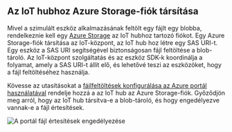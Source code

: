 ## <a name="associate-an-azure-storage-account-to-iot-hub"></a>Az IoT hubhoz Azure Storage-fiók társítása

Mivel a szimulált eszköz alkalmazásának feltölt egy fájlt egy blobba, rendelkeznie kell egy [Azure Storage](../articles/storage/common/storage-create-storage-account.md#create-a-storage-account) az IoT hubhoz tartozó fiókot. Egy Azure Storage-fiók társítása az IoT-központ, az IoT hub hoz létre egy SAS URI-t. Egy eszköz a SAS URI segítségével biztonságosan fájl feltöltése a blob-tároló. Az IoT-központ szolgáltatás és az eszköz SDK-k koordinálja a folyamat, amely a SAS URI-t állít elő, és lehetővé teszi az eszközöket, hogy a fájl feltöltéséhez használja.

Kövesse az utasításokat a [fájlfeltöltések konfigurálása az Azure portál használatával](../articles/iot-hub/iot-hub-configure-file-upload.md) rendelje hozzá a az IoT hub az Azure Storage-fiók. Győződjön meg arról, hogy az IoT hub társítva-e a blob-tároló, és hogy engedélyezve vannak-e a fájl értesítések.

![A portál fájl értesítések engedélyezése](media/iot-hub-associate-storage/enable-file-notifications.png)